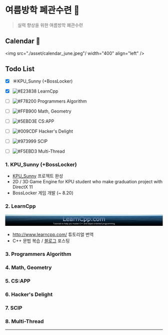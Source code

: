 # 여름방학 폐관수련 :book:

> 실력 향상을 위한 여름방학 폐관수련

## Calendar :calendar:

<img src="./asset/calendar_june.jpeg"/ width="400" align="left" />

## Todo List

- [x] :sunny:KPU_Sunny (+BossLocker)
- [x] ![#E23838](https://placehold.it/15/E23838/000000?text=+)  LearnCpp
- [ ] ![#F78200](https://placehold.it/15/f78200/000000?text=+)  Programmers Algorithm 
- [ ] ![#FFB900](https://placehold.it/15/ffb900/000000?text=+)  Math, Geometry
- [ ] ![#5EBD3E](https://placehold.it/15/5ebd3d/000000?text=+)  CS:APP
- [ ] ![#009CDF](https://placehold.it/15/009cdf/000000?text=+)  Hacker's Delight
- [ ] ![#973999](https://placehold.it/15/973999/000000?text=+)  SCIP
- [ ] ![#F5EBD3](https://placehold.it/15/f5ebd3/000000?text=+)  Multi-Thread

 

 

 

 

 

### 1. KPU_Sunny (+BossLocker)

- [KPU_Sunny](https://github.com/adunStudio/KPU_Sunny) 프로젝트 완성
- 2D / 3D Game Engine for KPU student who make graduation project with DirectX 11
- BossLocker 게임 개발 (~ 8.20)

### 2. LearnCpp

![LearnCpp](./asset/LearnCpp_1920.jpg)

- http://www.learncpp.com/ 튜토리얼 번역
- C++ 문법 복습 / [블로그](https://boycoding.tistory.com) 포스팅

### 3. Programmers Algorithm



### 4. Math, Geometry



### 5. CS:APP



### 6. Hacker's Delight



### 7. SCIP



### 8. Multi-Thread

 

---

